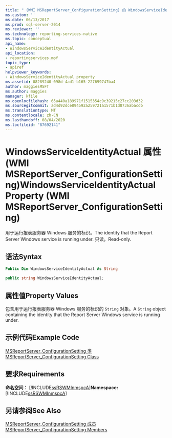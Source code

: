 ```yaml
---
title: " (WMI MSReportServer_ConfigurationSetting) 的 WindowsServiceIdentityActual 属性 |Microsoft Docs"
ms.custom: ''
ms.date: 06/13/2017
ms.prod: sql-server-2014
ms.reviewer: ''
ms.technology: reporting-services-native
ms.topic: conceptual
api_name:
- WindowsServiceIdentityActual
api_location:
- reportingservices.mof
topic_type:
- apiref
helpviewer_keywords:
- WindowsServiceIdentityActual property
ms.assetid: 08289240-098d-4ad1-b165-227699747ba4
author: maggiesMSFT
ms.author: maggies
manager: kfile
ms.openlocfilehash: 65a440a189971f1515354c9c39215c27cc203d32
ms.sourcegitcommit: ad4d92dce894592a259721a1571b1d8736abacdb
ms.translationtype: MT
ms.contentlocale: zh-CN
ms.lasthandoff: 08/04/2020
ms.locfileid: "87692141"
---
```

# <a name="windowsserviceidentityactual-property-wmi-msreportserver_configurationsetting"></a><span data-ttu-id="6fbaf-102">WindowsServiceIdentityActual 属性 (WMI MSReportServer_ConfigurationSetting)</span><span class="sxs-lookup"><span data-stu-id="6fbaf-102">WindowsServiceIdentityActual Property (WMI MSReportServer_ConfigurationSetting)</span></span>
  <span data-ttu-id="6fbaf-103">用于运行报表服务器 Windows 服务的标识。</span><span class="sxs-lookup"><span data-stu-id="6fbaf-103">The identity that the Report Server Windows service is running under.</span></span> <span data-ttu-id="6fbaf-104">只读。</span><span class="sxs-lookup"><span data-stu-id="6fbaf-104">Read-only.</span></span>  
  
## <a name="syntax"></a><span data-ttu-id="6fbaf-105">语法</span><span class="sxs-lookup"><span data-stu-id="6fbaf-105">Syntax</span></span>  
  
```vb  
Public Dim WindowsServiceIdentityActual As String  
```  
  
```csharp  
public string WindowsServiceIdentityActual;  
```  
  
## <a name="property-values"></a><span data-ttu-id="6fbaf-106">属性值</span><span class="sxs-lookup"><span data-stu-id="6fbaf-106">Property Values</span></span>  
 <span data-ttu-id="6fbaf-107">包含用于运行报表服务器 Windows 服务的标识的 `String` 对象。</span><span class="sxs-lookup"><span data-stu-id="6fbaf-107">A `String` object containing the identity that the Report Server Windows service is running under.</span></span>  
  
## <a name="example-code"></a><span data-ttu-id="6fbaf-108">示例代码</span><span class="sxs-lookup"><span data-stu-id="6fbaf-108">Example Code</span></span>  
 [<span data-ttu-id="6fbaf-109">MSReportServer_ConfigurationSetting 类</span><span class="sxs-lookup"><span data-stu-id="6fbaf-109">MSReportServer_ConfigurationSetting Class</span></span>](msreportserver-configurationsetting-class.md)  
  
## <a name="requirements"></a><span data-ttu-id="6fbaf-110">要求</span><span class="sxs-lookup"><span data-stu-id="6fbaf-110">Requirements</span></span>  
 <span data-ttu-id="6fbaf-111">**命名空间：** [!INCLUDE[ssRSWMInmspcA](../../includes/ssrswminmspca-md.md)]</span><span class="sxs-lookup"><span data-stu-id="6fbaf-111">**Namespace:** [!INCLUDE[ssRSWMInmspcA](../../includes/ssrswminmspca-md.md)]</span></span>  
  
## <a name="see-also"></a><span data-ttu-id="6fbaf-112">另请参阅</span><span class="sxs-lookup"><span data-stu-id="6fbaf-112">See Also</span></span>  
 [<span data-ttu-id="6fbaf-113">MSReportServer_ConfigurationSetting 成员</span><span class="sxs-lookup"><span data-stu-id="6fbaf-113">MSReportServer_ConfigurationSetting Members</span></span>](msreportserver-configurationsetting-members.md)  
  
  
